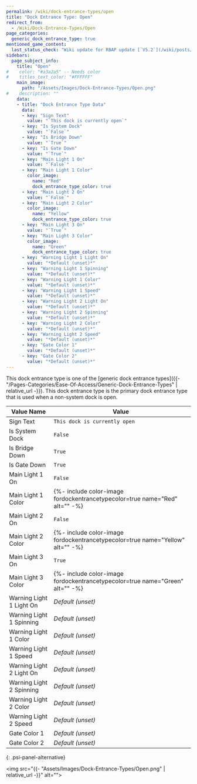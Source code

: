 ```yaml
---
permalink: /wiki/dock-entrance-types/open
title: "Dock Entrance Type: Open"
redirect_from:
  - /Wiki/Dock-Entrance-Types/Open
page_categories:
  generic_dock_entrance_type: true
mentioned_game_content:
  last_status_check: "Wiki update for RBAP update [`V5.2`](/wiki/posts/update-log/5-2-0)"
sidebars:
  page_subject_info:
    title: "Open"
#    color: "#a3a2a5" -- Needs color
#    titles_text_color: "#FFFFFF"
    main_image:
      path: "/Assets/Images/Dock-Entrance-Types/Open.png"
#    description: ""
    data:
    - title: "Dock Entrance Type Data"
      data:
      - key: "Sign Text"
        value: "`This dock is currently open`"
      - key: "Is System Dock"
        value: "`False`"
      - key: "Is Bridge Down"
        value: "`True`"
      - key: "Is Gate Down"
        value: "`True`"
      - key: "Main Light 1 On"
        value: "`False`"
      - key: "Main Light 1 Color"
        color_image:
          name: "Red"
          dock_entrance_type_color: true
      - key: "Main Light 2 On"
        value: "`False`"
      - key: "Main Light 2 Color"
        color_image:
          name: "Yellow"
          dock_entrance_type_color: true
      - key: "Main Light 3 On"
        value: "`True`"
      - key: "Main Light 3 Color"
        color_image:
          name: "Green"
          dock_entrance_type_color: true
      - key: "Warning Light 1 Light On"
        value: "*Default (unset)*"
      - key: "Warning Light 1 Spinning"
        value: "*Default (unset)*"
      - key: "Warning Light 1 Color"
        value: "*Default (unset)*"
      - key: "Warning Light 1 Speed"
        value: "*Default (unset)*"
      - key: "Warning Light 2 Light On"
        value: "*Default (unset)*"
      - key: "Warning Light 2 Spinning"
        value: "*Default (unset)*"
      - key: "Warning Light 2 Color"
        value: "*Default (unset)*"
      - key: "Warning Light 2 Speed"
        value: "*Default (unset)*"
      - key: "Gate Color 1"
        value: "*Default (unset)*"
      - key: "Gate Color 2"
        value: "*Default (unset)*"
---
```


This dock entrance type is one of the [generic dock entrance types]({{- "/Pages-Categories/Ease-Of-Access/Generic-Dock-Entrance-Types" | relative_url -}}). This dock entrance type is the primary dock entrance type that is used when a non-system dock is open.

| Value Name               | Value |
|-|-|
| Sign Text                | `This dock is currently open` |
| Is System Dock           | `False` |
| Is Bridge Down           | `True` |
| Is Gate Down             | `True` |
| Main Light 1 On          | `False` |
| Main Light 1 Color       | {%- include color-image fordockentrancetypecolor=true name="Red" alt="" -%} |
| Main Light 2 On          | `False` |
| Main Light 2 Color       | {%- include color-image fordockentrancetypecolor=true name="Yellow" alt="" -%} |
| Main Light 3 On          | `True` |
| Main Light 3 Color       | {%- include color-image fordockentrancetypecolor=true name="Green" alt="" -%} |
| Warning Light 1 Light On | *Default (unset)* |
| Warning Light 1 Spinning | *Default (unset)* |
| Warning Light 1 Color    | *Default (unset)* |
| Warning Light 1 Speed    | *Default (unset)* |
| Warning Light 2 Light On | *Default (unset)* |
| Warning Light 2 Spinning | *Default (unset)* |
| Warning Light 2 Color    | *Default (unset)* |
| Warning Light 2 Speed    | *Default (unset)* |
| Gate Color 1             | *Default (unset)* |
| Gate Color 2             | *Default (unset)* |
{: .psi-panel-alternative}

<img src="{{- "Assets/Images/Dock-Entrance-Types/Open.png" | relative_url -}}" alt="">